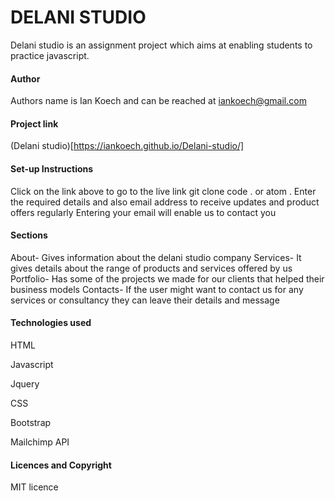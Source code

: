 # DELANI STUDIO
 
Delani studio is an assignment project which aims at enabling students to practice javascript.

#### Author
Authors name is Ian Koech and can be reached at iankoech@gmail.com

#### Project link
(Delani studio)[https://iankoech.github.io/Delani-studio/]

#### Set-up Instructions
Click on the link above to go to the live link
git clone <repository url>
code . or atom .
Enter the required details and also email address to receive updates and product offers regularly
Entering your email will enable us to contact you 


#### Sections
About-  Gives information about the delani studio company
Services- It gives details about the range of products and services offered by us 
Portfolio- Has some of the projects we made for our clients that helped their business models
Contacts- If the user might want  to contact us for any services or consultancy they can leave their details and message

#### Technologies used
HTML

Javascript

Jquery

CSS

Bootstrap

Mailchimp API

#### Licences and Copyright
MIT licence 
